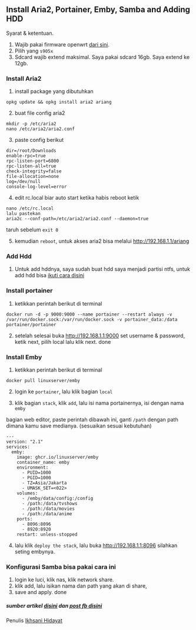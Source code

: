 ## Install Aria2, Portainer, Emby, Samba and Adding HDD
Syarat & ketentuan. 
1. Wajib pakai firmware openwrt [dari sini](https://github.com/ophub/amlogic-s9xxx-openwrt).
2. Pilih yang ```s905x```
3. Sdcard wajib extend maksimal. Saya pakai sdcard 16gb. Saya extend ke 12gb. 

### Install Aria2
1. install package yang dibutuhkan 
```
opkg update && opkg install aria2 ariang
```
2. buat file config aria2
```
mkdir -p /etc/aria2
nano /etc/aria2/aria2.conf
```
3. paste config berikut
```
dir=/root/Downloads
enable-rpc=true
rpc-listen-port=6800
rpc-listen-all=true
check-integrity=false
file-allocation=none
log=/dev/null 
console-log-level=error
```
4. edit rc.local biar auto start ketika habis reboot ketik 
```
nano /etc/rc.local
lalu pastekan 
aria2c --conf-path=/etc/aria2/aria2.conf --daemon=true
```
taruh sebelum ```exit 0```

5. kemudian ```reboot```, untuk akses aria2 bisa melalui http://192.168.1.1/ariang

### Add Hdd
1. Untuk add hddnya, saya sudah buat hdd saya menjadi partisi ntfs, untuk add hdd bisa [ikuti cara disini](https://openwrt.org/docs/guide-user/storage/writable_ntfs)

### Install portainer
1. ketikkan perintah berikut di terminal
```
docker run -d -p 9000:9000 --name portainer --restart always -v /var/run/docker.sock:/var/run/docker.sock -v portainer_data:/data portainer/portainer
```
2. setelah selesai buka http://192.168.1.1:9000 set username & password, ketik next, pilih local lalu klik next. done

### Install Emby
1. ketikkan perintah berikut di terminal 
```
docker pull linuxserver/emby
```
2. login ke ```portainer```, lalu klik bagian ```local```

4. klik bagian ```stack```, klik ```add```, lalu isi nama portainernya, isi dengan nama ```emby```

bagian web editor, paste perintah dibawah ini, ganti ```/path``` dengan path dimana kamu save medianya. (sesuaikan sesuai kebutuhan)

```
---
version: "2.1"
services:
  emby:
    image: ghcr.io/linuxserver/emby
    container_name: emby
    environment:
      - PUID=1000
      - PGID=1000
      - TZ=Asia/Jakarta
      - UMASK_SET=<022>
    volumes:
      - /emby/data/config:/config
      - /path:/data/tvshows
      - /path:/data/movies
      - /path:/data/anime
    ports:
      - 8096:8096
      - 8920:8920
    restart: unless-stopped
 ```
 
 4. lalu klik ```deploy the stack```, lalu buka http://192.168.1.1:8096 silahkan seting embynya.


### Konfigurasi Samba bisa pakai cara ini 
 1. login ke luci, klik nas, klik network share.
 2. klik add, lalu isikan nama dan path yang akan di share, 
 3. save and apply. done

##### sumber artikel [disini](https://pastebin.com/raw/pLV5TfM2) dan [post fb disini](https://web.facebook.com/groups/443024392562406/permalink/1535742596623908/?comment_id=1543673359164165&reply_comment_id=1543696952495139&notif_id=1616556449348108&ref=notif&notif_t=group_comment_mention)
Penulis [Ikhsani Hidayat](https://web.facebook.com/ikhsaanh)
